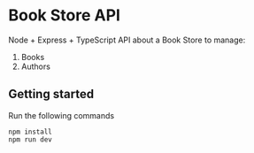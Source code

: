 # Book Store API

Node + Express + TypeScript API about a Book Store to manage:

1. Books
2. Authors

## Getting started

Run the following commands

```
npm install
npm run dev
```

